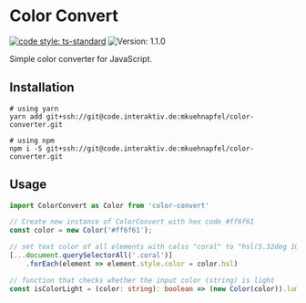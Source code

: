 # Color Convert

[![code style: ts-standard](https://img.shields.io/badge/code%20style-ts--standard-blue)](https://standardjs.com/)
![Version: 1.1.0](https://img.shields.io/badge/version-1.1.0-242424)

Simple color converter for JavaScript.


## Installation

```shell
# using yarn
yarn add git+ssh://git@code.interaktiv.de:mkuehnapfel/color-converter.git

# using npm
npm i -S git+ssh://git@code.interaktiv.de:mkuehnapfel/color-converter.git
```


## Usage

```typescript
import ColorConvert as Color from 'color-convert'

// Create new instance of ColorConvert with hex code #ff6f61
const color = new Color('#ff6f61');

// set text color of all elements with calss "coral" to "hsl(5.32deg 100% 69.02%)"
[...document.querySelectorAll('.coral')]
    .forEach(element => element.style.color = color.hsl)

// function that checks whether the input color (string) is light
const isColorLight = (color: string): boolean => (new Color(color)).luminance > 0.5
```